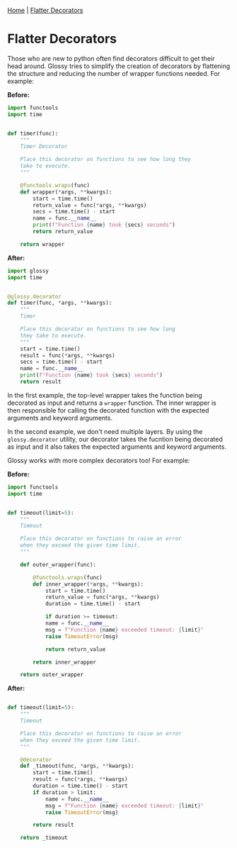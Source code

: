 [Home](../../README.md) | [Flatter  Decorators](flatten.md)

# Flatter Decorators

Those who are new to python often find decorators difficult to get their head around. Glossy tries to simplify the creation of decorators by flattening the structure and reducing the number of wrapper functions needed. For example:

**Before:**

```python
import functools
import time


def timer(func):
    """
    Timer Decorator

    Place this decorator on functions to see how long they
    take to execute.
    """

    @functools.wraps(func)
    def wrapper(*args, **kwargs):
        start = time.time()
        return_value = func(*args, **kwargs)
        secs = time.time() - start
        name = func.__name__
        print(f"Function {name} took {secs} seconds")
        return return_value

    return wrapper
```

**After:**

```python
import glossy
import time


@glossy.decorator
def timer(func, *args, **kwargs):
    """
    Timer

    Place this decorator on functions to see how long
    they take to execute.
    """
    start = time.time()
    result = func(*args, **kwargs)
    secs = time.time() - start
    name = func.__name__
    print(f"Function {name} took {secs} seconds")
    return result
```

In the first example, the top-level wrapper takes the function being decorated as input and returns a `wrapper` function. The inner wrapper is then responsible for calling the decorated function with the expected arguments and keyword arguments.

In the second example, we don't need multiple layers. By using the `glossy.decorator` utility, our decorator takes the fucntion being decorated as input and it also takes the expected arguments and keyword arguments.

Glossy works with more complex decorators too!  For example:

**Before:**

```python
import functools
import time


def timeout(limit=5):
    """
    Timeout

    Place this decorator on functions to raise an error
    when they exceed the given time limit.
    """

    def outer_wrapper(func):

        @functools.wraps(func)
        def inner_wrapper(*args, **kwargs):
            start = time.time()
            return_value = func(*args, **kwargs)
            duration = time.time() - start

            if duration >= timeout:
            name = func.__name__
            msg = f"Function {name} exceeded timeout: {limit}"
            raise TimeoutError(msg)

            return return_value

        return inner_wrapper

    return outer_wrapper
```

**After:**

```python

def timeout(limit=5):
    """
    Timeout

    Place this decorator on functions to raise an error
    when they exceed the given time limit.
    """

    @decorator
    def _timeout(func, *args, **kwargs):
        start = time.time()
        result = func(*args, **kwargs)
        duration = time.time() - start
        if duration > limit:
            name = func.__name__
            msg = f"Function {name} exceeded timeout: {limit}"
            raise TimeoutError(msg)

        return result

    return _timeout
```

<br/>
